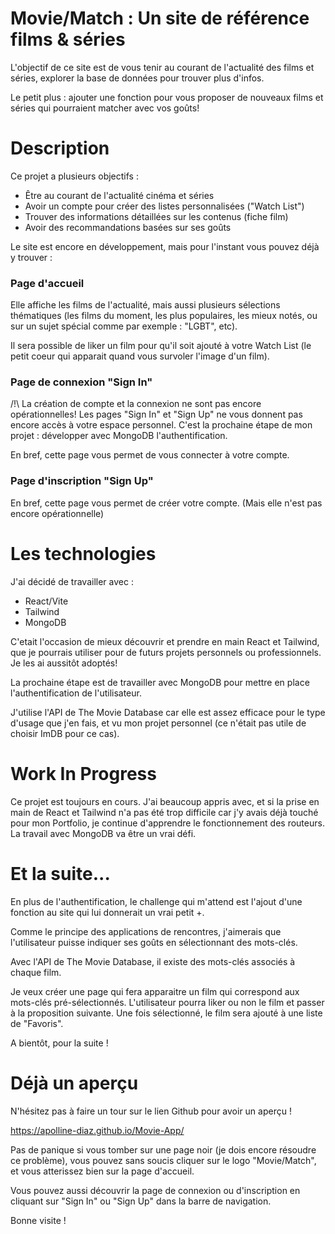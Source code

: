 # Movie/Match : Un site de référence films & séries

L'objectif de ce site est de vous tenir au courant de l'actualité des films et séries, explorer la base de données pour trouver plus d'infos.

Le petit plus : ajouter une fonction pour vous proposer de nouveaux films et séries qui pourraient matcher avec vos goûts!

# Description

Ce projet a plusieurs objectifs :

- Être au courant de l'actualité cinéma et séries
- Avoir un compte pour créer des listes personnalisées ("Watch List")
- Trouver des informations détaillées sur les contenus (fiche film)
- Avoir des recommandations basées sur ses goûts

Le site est encore en développement, mais pour l'instant vous pouvez déjà y trouver :

### Page d'accueil

Elle affiche les films de l'actualité, mais aussi plusieurs sélections thématiques (les films du moment, les plus populaires, les mieux notés, ou sur un sujet spécial comme par exemple : "LGBT", etc).

Il sera possible de liker un film pour qu'il soit ajouté à votre Watch List (le petit coeur qui apparait quand vous survoler l'image d'un film).

### Page de connexion "Sign In"

/!\ La création de compte et la connexion ne sont pas encore opérationnelles!
Les pages "Sign In" et "Sign Up" ne vous donnent pas encore accès à votre espace personnel.
C'est la prochaine étape de mon projet : développer avec MongoDB l'authentification.

En bref, cette page vous permet de vous connecter à votre compte.

### Page d'inscription "Sign Up"

En bref, cette page vous permet de créer votre compte.
(Mais elle n'est pas encore opérationnelle)

# Les technologies

J'ai décidé de travailler avec :

- React/Vite
- Tailwind
- MongoDB

C'etait l'occasion de mieux découvrir et prendre en main React et Tailwind, que je pourrais utiliser pour de futurs projets personnels ou professionnels. Je les ai aussitôt adoptés!

La prochaine étape est de travailler avec MongoDB pour mettre en place l'authentification de l'utilisateur.

J'utilise l'API de The Movie Database car elle est assez efficace pour le type d'usage que j'en fais, et vu mon projet personnel (ce n'était pas utile de choisir ImDB pour ce cas).

# Work In Progress

Ce projet est toujours en cours. J'ai beaucoup appris avec, et si la prise en main de React et Tailwind n'a pas été trop difficile car j'y avais déjà touché pour mon Portfolio, je continue d'apprendre le fonctionnement des routeurs.
La travail avec MongoDB va être un vrai défi.

# Et la suite...

En plus de l'authentification, le challenge qui m'attend est l'ajout d'une fonction au site qui lui donnerait un vrai petit +.

Comme le principe des applications de rencontres, j'aimerais que l'utilisateur puisse indiquer ses goûts en sélectionnant des mots-clés.

Avec l'API de The Movie Database, il existe des mots-clés associés à chaque film.

Je veux créer une page qui fera apparaitre un film qui correspond aux mots-clés pré-sélectionnés. L'utilisateur pourra liker ou non le film et passer à la proposition suivante. Une fois sélectionné, le film sera ajouté à une liste de "Favoris".

A bientôt, pour la suite !

# Déjà un aperçu

N'hésitez pas à faire un tour sur le lien Github pour avoir un aperçu !

https://apolline-diaz.github.io/Movie-App/

Pas de panique si vous tomber sur une page noir (je dois encore résoudre ce problème), vous pouvez sans soucis cliquer sur le logo "Movie/Match", et vous atterissez bien sur la page d'accueil.

Vous pouvez aussi découvrir la page de connexion ou d'inscription en cliquant sur "Sign In" ou "Sign Up" dans la barre de navigation.

Bonne visite !
